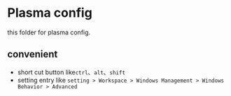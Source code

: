 # Plasma config
this folder for plasma config.
## convenient
- short cut button like`ctrl`、`alt`、`shift`
- setting entry like `setting > Workspace > Windows Management > Windows Behavior > Advanced`